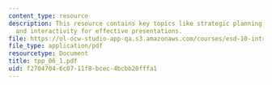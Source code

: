 ```yaml
---
content_type: resource
description: This resource contains key topics like strategic planning, fine tuning
  and interactivity for effective presentations.
file: https://ol-ocw-studio-app-qa.s3.amazonaws.com/courses/esd-10-introduction-to-technology-and-policy-fall-2006/f27047046c0711f8bcec4bcbb20fffa1_tpp_06_1.pdf
file_type: application/pdf
resourcetype: Document
title: tpp_06_1.pdf
uid: f2704704-6c07-11f8-bcec-4bcbb20fffa1
---
```

